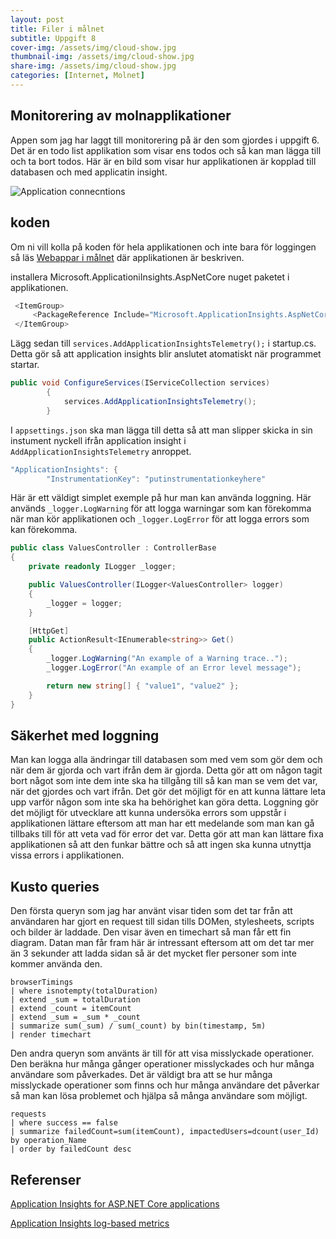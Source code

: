 ```yaml
---
layout: post
title: Filer i målnet
subtitle: Uppgift 8
cover-img: /assets/img/cloud-show.jpg
thumbnail-img: /assets/img/cloud-show.jpg
share-img: /assets/img/cloud-show.jpg
categories: [Internet, Molnet]
---
```


## Monitorering av molnapplikationer

Appen som jag har laggt till monitorering på är den som gjordes i uppgift 6. Det är en todo list applikation som visar ens todos och så kan man lägga till och ta bort todos. Här är en bild som visar hur applikationen är kopplad till databasen och med applicatin insight.

![Application connecntions]()

## koden
Om ni vill kolla på koden för hela applikationen och inte bara för loggingen så läs [Webappar i målnet](https://kristianjimmefors.github.io/Programmerings-grottan/internet/m%C3%A5ln/2021/09/24/Webb-appar-molnet.html) där applikationen är beskriven.

installera Microsoft.ApplicationiInsights.AspNetCore nuget paketet i applikationen.
```C#
 <ItemGroup>
     <PackageReference Include="Microsoft.ApplicationInsights.AspNetCore" Version="2.17.0" />
 </ItemGroup>
```

Lägg sedan till ```services.AddApplicationInsightsTelemetry();``` i startup.cs. Detta gör så att application insights blir anslutet atomatiskt när programmet startar.
```C#
public void ConfigureServices(IServiceCollection services)
        {
            services.AddApplicationInsightsTelemetry();
        }
```

I ```appsettings.json``` ska man lägga till detta så att man slipper skicka in sin instument nyckell ifrån application insight i ```AddApplicationInsightsTelemetry``` anroppet.
```C#
"ApplicationInsights": {
        "InstrumentationKey": "putinstrumentationkeyhere"
```

Här är ett väldigt simplet exemple på hur man kan använda loggning. Här används ```_logger.LogWarning``` för att logga warningar som kan förekomma när man kör applikationen och ```_logger.LogError``` för att logga errors som kan förekomma.
```C#
public class ValuesController : ControllerBase
{
    private readonly ILogger _logger;

    public ValuesController(ILogger<ValuesController> logger)
    {
        _logger = logger;
    }

    [HttpGet]
    public ActionResult<IEnumerable<string>> Get()
    {
        _logger.LogWarning("An example of a Warning trace..");
        _logger.LogError("An example of an Error level message");

        return new string[] { "value1", "value2" };
    }
}
```

## Säkerhet med loggning

Man kan logga alla ändringar till databasen som med vem som gör dem och när dem är gjorda och vart ifrån dem är gjorda. Detta gör att om någon tagit bort något som inte dem inte ska ha tillgång till så kan man se vem det var, när det gjordes och vart ifrån. Det gör det möjligt för en att kunna lättare leta upp varför någon som inte ska ha behörighet kan göra detta. Loggning gör det möjligt för utvecklare att kunna undersöka errors som uppstår i applikationen lättare eftersom att man har ett medelande som man kan gå tillbaks till för att veta vad för error det var. Detta gör att man kan lättare fixa applikationen så att den funkar bättre och så att ingen ska kunna utnyttja vissa errors i applikationen.

## Kusto queries

Den första queryn som jag har använt visar tiden som det tar från att användaren har gjort en request till sidan tills DOMen, stylesheets, scripts och bilder är laddade. Den visar även en timechart så man får ett fin diagram. Datan man får fram här är intressant eftersom att om det tar mer än 3 sekunder att ladda sidan så är det mycket fler personer som inte kommer använda den.
```
browserTimings
| where isnotempty(totalDuration)
| extend _sum = totalDuration
| extend _count = itemCount
| extend _sum = _sum * _count
| summarize sum(_sum) / sum(_count) by bin(timestamp, 5m)
| render timechart
```

Den andra queryn som använts är till för att visa misslyckade operationer. Den beräkna hur många gånger operationer misslyckades och hur många användare som påverkades. Det är väldigt bra att se hur många misslyckade operationer som finns och hur många användare det påverkar så man kan lösa problemet och hjälpa så många användare som möjligt.
```
requests
| where success == false
| summarize failedCount=sum(itemCount), impactedUsers=dcount(user_Id) by operation_Name
| order by failedCount desc
```

## Referenser

[Application Insights for ASP.NET Core applications](https://docs.microsoft.com/en-us/azure/azure-monitor/app/asp-net-core)

[Application Insights log-based metrics](https://docs.microsoft.com/en-us/azure/azure-monitor/essentials/app-insights-metrics)
